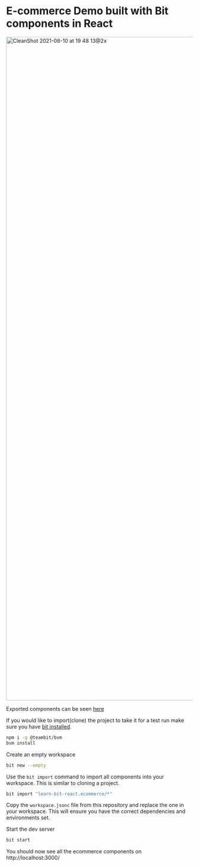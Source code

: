 # E-commerce Demo built with Bit components in React

<img width="1788" alt="CleanShot 2021-08-10 at 19 48 13@2x" src="https://user-images.githubusercontent.com/13063165/128909487-9f256996-d321-4fac-b5d6-836daa34bb4e.png">

Exported components can be seen [here](https://bit.dev/learn-bit-react/ecommerce)

If you would like to import(clone) the project to take it for a test run make sure you have [bit installed](https://harmony-docs.bit.dev/getting-started/installing-bit).

```bash
npm i -g @teambit/bvm
bvm install
```

Create an empty workspace

```bash
bit new --empty
```

Use the `bit import` command to import all components into your workspace. This is similar to cloning a project.

```bash
bit import "learn-bit-react.ecommerce/*"
```

Copy the `workspace.jsonc` file from this repository and replace the one in your workspace. This will ensure you have the correct dependencies and environments set.

Start the dev server

```bash
bit start
```

You should now see all the ecommerce components on http://localhost:3000/
